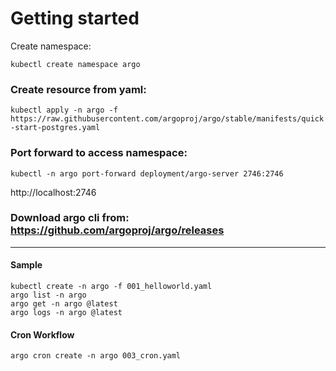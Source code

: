 # Getting started
Create namespace: 

``` kubectl create namespace argo ```

### Create resource from yaml:

``` kubectl apply -n argo -f https://raw.githubusercontent.com/argoproj/argo/stable/manifests/quick-start-postgres.yaml ```

### Port forward to access namespace:

``` kubectl -n argo port-forward deployment/argo-server 2746:2746 ```

http://localhost:2746

### Download argo cli from: https://github.com/argoproj/argo/releases
-------

#### Sample 
``` argo submit -n argo --watch https://raw.githubusercontent.com/argoproj/argo/master/examples/hello-world.yaml
kubectl create -n argo -f 001_helloworld.yaml
argo list -n argo
argo get -n argo @latest
argo logs -n argo @latest
```

#### Cron Workflow
```
argo cron create -n argo 003_cron.yaml
```